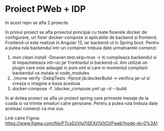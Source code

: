 # Proiect PWeb + IDP

In acest repo se afla 2 proiecte. 

In primul proiect se afla proiectul principal cu toate fisierele docker de configurare, un fisier docker-compose si aplicatiile
de backend si frontend. Frontend-ul este realizat in Angular 13, iar backend-ul in Spring boot. Pentru a putea rula backendul intr-un container trebuia date
urmatoarele comenzi:
1. mvn clean install -Dmaven.test.skip=true -> iti compileaza backendul si iti impacheteaza intr-un jar frontnedul si backend-ul. Am utilizat un plugin care este
adaugat in pom.xml si care in momentul compilarii backendul va instala si node_modules 
3. ./mvnw verify -DskipTests -Pprod jib:dockerBuild -> verifica jar-ul si creaza o imagine e baza acestuia
4. docker-compose -f .\docker_compose.yml up -d --build

In al doilea proiect se afla un proiect spring care primeste mesaje de la coada si va trimite emailuri catre persoane. Pentru a putea rula trebuia date aceleasi
comenzi ca mai sus.

Link catre Figma: https://www.figma.com/file/FTcsDzVIg7jSEXjl7a1tCl/Pweb?node-id=0%3A1
